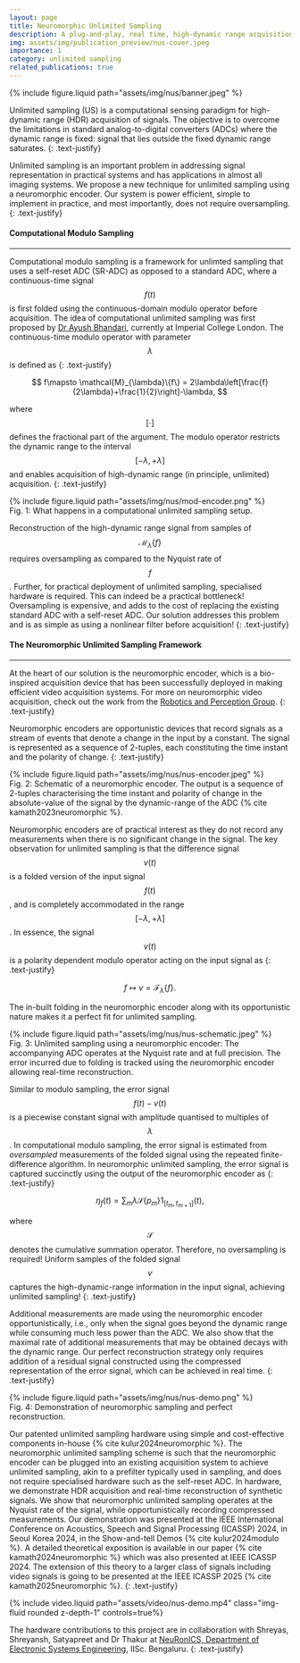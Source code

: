 ```yaml
---
layout: page
title: Neuromorphic Unlimited Sampling
description: A plug-and-play, real time, high-dynamic range acquisition system
img: assets/img/publication_preview/nus-cover.jpeg
importance: 1
category: unlimited sampling
related_publications: true
---
```


<div class="row justify-content-sm-center">
    <div class="col-sm-12 mt-3 mt-md-0">
        {% include figure.liquid path="assets/img/nus/banner.jpeg" %}
    </div>
</div>

Unlimited sampling (US) is a computational sensing paradigm for high-dynamic range (HDR) acquisition of signals. The objective is to overcome the limitations in standard analog-to-digital converters (ADCs) where the dynamic range is fixed: signal that lies outside the fixed dynamic range saturates.
{: .text-justify}

Unlimited sampling is an important problem in addressing signal representation in practical systems and has applications in almost all imaging systems. We propose a new technique for unlimited sampling using a neuromorphic encoder. Our system is power efficient, simple to implement in practice, and most importantly, does not require oversampling.
{: .text-justify}

#### Computational Modulo Sampling
<hr>

Computational modulo sampling is a framework for unlimted sampling that uses a self-reset ADC (SR-ADC) as opposed to a standard ADC, where a continuous-time signal $$f(t)$$ is first folded using the continuous-domain modulo operator before acquisition. The idea of computational unlimited sampling was first proposed by [Dr Ayush Bhandari](http://alumni.media.mit.edu/~ayush/usf.html), currently at Imperial College London. The continuous-time modulo operator with parameter $$\lambda$$ is defined as
{: .text-justify}

$$
    f\mapsto \mathcal{M}_{\lambda}\{f\} = 2\lambda\left[\frac{f}{2\lambda}+\frac{1}{2}\right]-\lambda,
$$

where $$[\cdot]$$ defines the fractional part of the argument. The modulo operator restricts the dynamic range to the interval $$[-\lambda,+\lambda]$$ and enables acquisition of high-dynamic range (in principle, unlimited) acquisition.
{: .text-justify}

<div class="row justify-content-sm-center">
    <div class="col-sm-6 mt-3 mt-md-0">
        {% include figure.liquid path="assets/img/nus/mod-encoder.png" %}
    </div>
</div>
<div class="caption">
    Fig. 1: What happens in a computational unlimited sampling setup.
</div>

Reconstruction of the high-dynamic range signal from samples of $$\mathcal{M}_{\lambda}\{f\}$$ requires oversampling as compared to the Nyquist rate of $$f$$. Further, for practical deployment of unlimited sampling, specialised hardware is required. This can indeed be a practical bottleneck! Oversampling is expensive, and adds to the cost of replacing the existing standard ADC with a self-reset ADC. Our solution addresses this problem and is as simple as using a nonlinear filter before acquisition!
{: .text-justify}

#### The **Neuromorphic Unlimited Sampling** Framework
<hr>

At the heart of our solution is the neuromorphic encoder, which is a bio-inspired acquisition device that has been successfully deployed in making efficient video acquisition systems. For more on neuromorphic video acquisition, check out the work from the [Robotics and Perception Group](https://rpg.ifi.uzh.ch/index.html).
{: .text-justify}

Neuromorphic encoders are opportunistic devices that record signals as a stream of events that denote a change in the input by a constant. The signal is represented as a sequence of 2-tuples, each constituting the time instant and the polarity of change.
{: .text-justify}

<div class="row justify-content-sm-center">
    <div class="col-sm-12 mt-3 mt-md-0">
        {% include figure.liquid path="assets/img/nus/nus-encoder.jpeg" %}
    </div>
</div>
<div class="caption">
    Fig. 2: Schematic of a neuromorphic encoder. The output is a sequence of 2-tuples characterising the time instant and polarity of change in the absolute-value of the signal by the dynamic-range of the ADC {% cite kamath2023neuromorphic %}.
</div>

Neuromorphic encoders are of practical interest as they do not record any measurements when there is no significant change in the signal. The key observation for unlimited sampling is that the difference signal $$v(t)$$ is a folded version of the input signal $$f(t)$$, and is completely accommodated in the range $$[-\lambda, +\lambda]$$. In essence, the signal $$v(t)$$ is a polarity dependent modulo operator acting on the input signal as
{: .text-justify}

$$
    f\mapsto v = \mathcal{F}_\lambda\{f\}.
$$

The in-built folding in the neuromorphic encoder along with its opportunistic nature makes it a perfect fit for unlimited sampling. 

<div class="row justify-content-sm-center">
    <div class="col-sm-12 mt-3 mt-md-0">
        {% include figure.liquid path="assets/img/nus/nus-schematic.jpeg" %}
    </div>
</div>
<div class="caption">
    Fig. 3: Unlimited sampling using a neuromorphic encoder: The accompanying ADC operates at the Nyquist rate and at full precision. The error incurred due to folding is tracked using the neuromorphic encoder allowing real-time reconstruction.
</div>

Similar to modulo sampling, the error signal $$f(t)-v(t)$$ is a piecewise constant signal with amplitude quantised to multiples of $$\lambda$$. In computational modulo sampling, the error signal is estimated from _oversampled_ measurements of the folded signal using the repeated finite-difference algorithm. In neuromorphic unlimited sampling, the error signal is captured succinctly using the output of the neuromorphic encoder as
{: .text-justify}

$$
    \eta_f(t) = \sum_m \lambda\mathcal{S}\{p_m\} 1_{[t_m,t_{m+1}]}(t),
$$

where $$\mathcal{S}$$ denotes the cumulative summation operator. Therefore, no oversampling is required! Uniform samples of the folded signal $$v$$ captures the high-dynamic-range information in the input signal, achieving unlimited sampling!
{: .text-justify}

Additional measurements are made using the neuromorphic encoder opportunistically, i.e., only when the signal goes beyond the dynamic range while consuming much less power than the ADC. We also show that the maximal rate of additional measurements that may be obtained decays with the dynamic range. Our perfect reconstruction strategy only requires addition of a residual signal constructed using the compressed representation of the error signal, which can be achieved in real time.
{: .text-justify}

<div class="row justify-content-sm-center">
    <div class="col-sm-9 mt-3 mt-md-0">
        {% include figure.liquid path="assets/img/nus/nus-demo.png" %}
    </div>
</div>
<div class="caption">
    Fig. 4: Demonstration of neuromorphic sampling and perfect reconstruction.
</div>

Our patented unlimited sampling hardware using simple and cost-effective components in-house {% cite kulur2024neuromorphic %}. The neuromorphic unlimited sampling scheme is such that the neuromorphic encoder can be plugged into an existing acquisition system to achieve unlimited sampling, akin to a prefilter typically used in sampling, and does not require specialised hardware such as the self-reset ADC. In hardware, we demonstrate HDR acquisition and real-time reconstruction of synthetic signals. We show that neuromorphic unlimited sampling operates at the Nyquist rate of the signal, while opportunistically recording compressed measurements. Our demonstration was presented at the IEEE International Conference on Acoustics, Speech and Signal Processing (ICASSP) 2024, in Seoul Korea 2024, in the Show-and-tell Demos {% cite kulur2024modulo %}. A detailed theoretical exposition is available in our paper {% cite kamath2024neuromorphic %} which was also presented at IEEE ICASSP 2024. The extension of this theory to a larger class of signals including video signals is going to be presented at the IEEE ICASSP 2025 {% cite kamath2025neuromorphic %}.
{: .text-justify}

{% include video.liquid path="assets/video/nus-demo.mp4" class="img-fluid rounded z-depth-1" controls=true%}
<!-- <div class="row justify-content-sm-center">
    <div class="col-sm-12 mt-5 mt-md-0">
        <div style="text-align: center;">
            {% include video.liquid path="https://www.youtube.com/embed/JdMvjfvdW38?si=g4B4d4JFXwwqvTs2" class="img-fluid rounded z-depth-1" controls=true width="100%"%}
        </div>
    </div>
</div> -->
<!-- <div class="caption">
    Watch our demo on YouTube!
</div> -->

The hardware contributions to this project are in collaboration with Shreyas, Shreyansh, Satyapreet and Dr Thakur at [NeuRonICS, Department of Electronic Systems Engineering](https://labs.dese.iisc.ac.in/neuronics/), IISc. Bengaluru.
{: .text-justify}